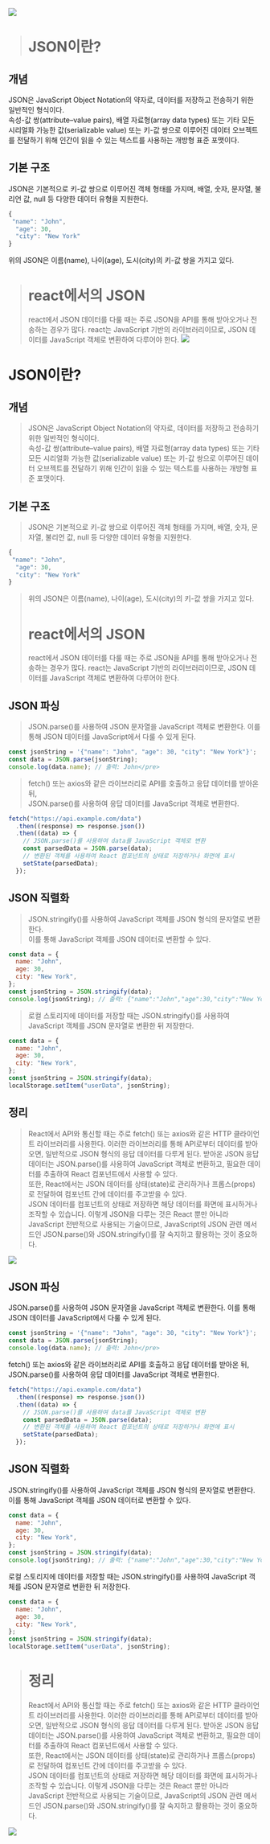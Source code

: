 <img src="https://user-images.githubusercontent.com/110621233/231062359-1b7d42fd-45a2-4605-8034-c342d05d5a9d.png"></img>

> # JSON이란?

## 개념

JSON은 JavaScript Object Notation의 약자로, 데이터를 저장하고 전송하기 위한 일반적인 형식이다. <br>
속성-값 쌍(attribute–value pairs), 배열 자료형(array data types) 또는 기타 모든 시리얼화 가능한 값(serializable value) 또는 키-값 쌍으로 이루어진 데이터 오브젝트를 전달하기 위해 인간이 읽을 수 있는 텍스트를 사용하는 개방형 표준 포맷이다. <br>

## 기본 구조

JSON은 기본적으로 키-값 쌍으로 이루어진 객체 형태를 가지며, 배열, 숫자, 문자열, 불리언 값, null 등 다양한 데이터 유형을 지원한다.

```jsx
{
 "name": "John",
  "age": 30,
  "city": "New York"
}
```

위의 JSON은 이름(name), 나이(age), 도시(city)의 키-값 쌍을 가지고 있다.

> # react에서의 JSON
>
> react에서 JSON 데이터를 다룰 때는 주로 JSON을 API를 통해 받아오거나 전송하는 경우가 많다.
> react는 JavaScript 기반의 라이브러리이므로, JSON 데이터를 JavaScript 객체로 변환하여 다루어야 한다.
> <img src="https://user-images.githubusercontent.com/110621233/231062359-1b7d42fd-45a2-4605-8034-c342d05d5a9d.png"></img>

# JSON이란?

## 개념

> JSON은 JavaScript Object Notation의 약자로, 데이터를 저장하고 전송하기 위한 일반적인 형식이다. <br>
> 속성-값 쌍(attribute–value pairs), 배열 자료형(array data types) 또는 기타 모든 시리얼화 가능한 값(serializable value) 또는 키-값 쌍으로 이루어진 데이터 오브젝트를 전달하기 위해 인간이 읽을 수 있는 텍스트를 사용하는 개방형 표준 포맷이다. <br>

## 기본 구조

> JSON은 기본적으로 키-값 쌍으로 이루어진 객체 형태를 가지며, 배열, 숫자, 문자열, 불리언 값, null 등 다양한 데이터 유형을 지원한다.

```jsx
{
 "name": "John",
  "age": 30,
  "city": "New York"
}
```

> 위의 JSON은 이름(name), 나이(age), 도시(city)의 키-값 쌍을 가지고 있다.
>
> # react에서의 JSON
>
> react에서 JSON 데이터를 다룰 때는 주로 JSON을 API를 통해 받아오거나 전송하는 경우가 많다.
> react는 JavaScript 기반의 라이브러리이므로, JSON 데이터를 JavaScript 객체로 변환하여 다루어야 한다.

## JSON 파싱

> JSON.parse()를 사용하여 JSON 문자열을 JavaScript 객체로 변환한다.
> 이를 통해 JSON 데이터를 JavaScript에서 다룰 수 있게 된다.

```jsx
const jsonString = '{"name": "John", "age": 30, "city": "New York"}';
const data = JSON.parse(jsonString);
console.log(data.name); // 출력: John</pre>
```

> fetch() 또는 axios와 같은 라이브러리로 API를 호출하고 응답 데이터를 받아온 뒤, <br>
> JSON.parse()를 사용하여 응답 데이터를 JavaScript 객체로 변환한다.

```jsx
fetch("https://api.example.com/data")
  .then((response) => response.json())
  .then((data) => {
    // JSON.parse()를 사용하여 data를 JavaScript 객체로 변환
    const parsedData = JSON.parse(data);
    // 변환된 객체를 사용하여 React 컴포넌트의 상태로 저장하거나 화면에 표시
    setState(parsedData);
  });
```

## JSON 직렬화

> JSON.stringify()를 사용하여 JavaScript 객체를 JSON 형식의 문자열로 변환한다. <br>
> 이를 통해 JavaScript 객체를 JSON 데이터로 변환할 수 있다.

```jsx
const data = {
  name: "John",
  age: 30,
  city: "New York",
};
const jsonString = JSON.stringify(data);
console.log(jsonString); // 출력: {"name":"John","age":30,"city":"New York"}
```

> 로컬 스토리지에 데이터를 저장할 때는 JSON.stringify()를 사용하여 JavaScript 객체를 JSON 문자열로 변환한 뒤 저장한다.

```jsx
const data = {
  name: "John",
  age: 30,
  city: "New York",
};
const jsonString = JSON.stringify(data);
localStorage.setItem("userData", jsonString);
```

## 정리

> React에서 API와 통신할 때는 주로 fetch() 또는 axios와 같은 HTTP 클라이언트 라이브러리를 사용한다.
> 이러한 라이브러리를 통해 API로부터 데이터를 받아오면, 일반적으로 JSON 형식의 응답 데이터를 다루게 된다.
> 받아온 JSON 응답 데이터는 JSON.parse()를 사용하여 JavaScript 객체로 변환하고, 필요한 데이터를 추출하여 React 컴포넌트에서 사용할 수 있다. <br>
> 또한, React에서는 JSON 데이터를 상태(state)로 관리하거나 프롭스(props)로 전달하여 컴포넌트 간에 데이터를 주고받을 수 있다. <br>
> JSON 데이터를 컴포넌트의 상태로 저장하면 해당 데이터를 화면에 표시하거나 조작할 수 있습니다.
> 이렇게 JSON을 다루는 것은 React 뿐만 아니라 JavaScript 전반적으로 사용되는 기술이므로,
> JavaScript의 JSON 관련 메서드인 JSON.parse()와 JSON.stringify()를 잘 숙지하고 활용하는 것이 중요하다.

<img src="https://user-images.githubusercontent.com/110621233/231062359-1b7d42fd-45a2-4605-8034-c342d05d5a9d.png"></img>

## JSON 파싱

JSON.parse()를 사용하여 JSON 문자열을 JavaScript 객체로 변환한다.
이를 통해 JSON 데이터를 JavaScript에서 다룰 수 있게 된다.

```jsx
const jsonString = '{"name": "John", "age": 30, "city": "New York"}';
const data = JSON.parse(jsonString);
console.log(data.name); // 출력: John</pre>
```

fetch() 또는 axios와 같은 라이브러리로 API를 호출하고 응답 데이터를 받아온 뒤, <br>
JSON.parse()를 사용하여 응답 데이터를 JavaScript 객체로 변환한다.

```jsx
fetch("https://api.example.com/data")
  .then((response) => response.json())
  .then((data) => {
    // JSON.parse()를 사용하여 data를 JavaScript 객체로 변환
    const parsedData = JSON.parse(data);
    // 변환된 객체를 사용하여 React 컴포넌트의 상태로 저장하거나 화면에 표시
    setState(parsedData);
  });
```

## JSON 직렬화

JSON.stringify()를 사용하여 JavaScript 객체를 JSON 형식의 문자열로 변환한다. <br>
이를 통해 JavaScript 객체를 JSON 데이터로 변환할 수 있다.

```jsx
const data = {
  name: "John",
  age: 30,
  city: "New York",
};
const jsonString = JSON.stringify(data);
console.log(jsonString); // 출력: {"name":"John","age":30,"city":"New York"}
```

로컬 스토리지에 데이터를 저장할 때는 JSON.stringify()를 사용하여 JavaScript 객체를 JSON 문자열로 변환한 뒤 저장한다.

```jsx
const data = {
  name: "John",
  age: 30,
  city: "New York",
};
const jsonString = JSON.stringify(data);
localStorage.setItem("userData", jsonString);
```

> # 정리
>
> React에서 API와 통신할 때는 주로 fetch() 또는 axios와 같은 HTTP 클라이언트 라이브러리를 사용한다.
> 이러한 라이브러리를 통해 API로부터 데이터를 받아오면, 일반적으로 JSON 형식의 응답 데이터를 다루게 된다.
> 받아온 JSON 응답 데이터는 JSON.parse()를 사용하여 JavaScript 객체로 변환하고, 필요한 데이터를 추출하여 React 컴포넌트에서 사용할 수 있다. <br>
> 또한, React에서는 JSON 데이터를 상태(state)로 관리하거나 프롭스(props)로 전달하여 컴포넌트 간에 데이터를 주고받을 수 있다. <br>
> JSON 데이터를 컴포넌트의 상태로 저장하면 해당 데이터를 화면에 표시하거나 조작할 수 있습니다.
> 이렇게 JSON을 다루는 것은 React 뿐만 아니라 JavaScript 전반적으로 사용되는 기술이므로,
> JavaScript의 JSON 관련 메서드인 JSON.parse()와 JSON.stringify()를 잘 숙지하고 활용하는 것이 중요하다.

<img src="https://user-images.githubusercontent.com/110621233/231062359-1b7d42fd-45a2-4605-8034-c342d05d5a9d.png"></img>
